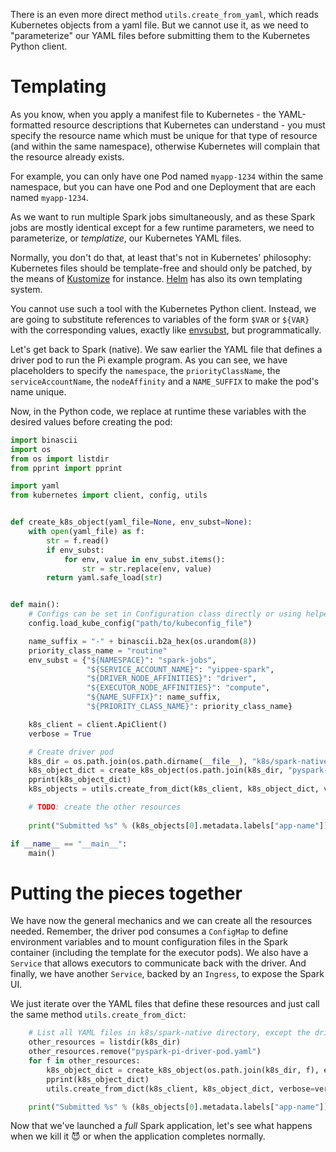 There is an even more direct method `utils.create_from_yaml`, which reads Kubernetes objects from a yaml file.
But we cannot use it, as we need to "parameterize" our YAML files before submitting them to the Kubernetes Python 
client.

# Templating

As you know, when you apply a manifest file to Kubernetes - the YAML-formatted resource descriptions that Kubernetes
 can understand - you must specify the resource name which must be unique for that type of resource (and within the
  same namespace), otherwise Kubernetes will complain that the resource already exists.

For example, you can only have one Pod named `myapp-1234` within the same namespace, but you can have one Pod and one
 Deployment that are each named `myapp-1234`.

As we want to run multiple Spark jobs simultaneously, and as these Spark jobs are mostly identical except for a few
 runtime parameters, we need to parameterize, or _templatize_, our Kubernetes YAML files.
 
Normally, you don't do that, at least that's not in Kubernetes' philosophy: Kubernetes files should be template-free
 and should only be patched, by the means of [Kustomize](https://kubernetes.io/docs/tasks/manage-kubernetes-objects/kustomization/) 
 for instance. [Helm](https://helm.sh/) has also its own templating system.  

You cannot use such a tool with the Kubernetes Python client.
Instead, we are going to substitute references to variables of the form `$VAR` or `${VAR}` with the corresponding
 values, exactly like [envsubst](https://www.gnu.org/software/gettext/manual/html_node/envsubst-Invocation.html), but
  programmatically.

Let's get back to Spark (native). We saw earlier the YAML file that defines a driver pod to run the Pi example 
program. As you can see, we have placeholders to specify the `namespace`, the `priorityClassName`, the 
`serviceAccountName`, the `nodeAffinity` and a `NAME_SUFFIX` to make the pod's name unique.

Now, in the Python code, we replace at runtime these variables with the desired values before creating the pod:

```python
import binascii
import os
from os import listdir
from pprint import pprint

import yaml
from kubernetes import client, config, utils


def create_k8s_object(yaml_file=None, env_subst=None):
    with open(yaml_file) as f:
        str = f.read()
        if env_subst:
            for env, value in env_subst.items():
                str = str.replace(env, value)
        return yaml.safe_load(str)


def main():
    # Configs can be set in Configuration class directly or using helper utility
    config.load_kube_config("path/to/kubeconfig_file")

    name_suffix = "-" + binascii.b2a_hex(os.urandom(8))
    priority_class_name = "routine"
    env_subst = {"${NAMESPACE}": "spark-jobs",
                 "${SERVICE_ACCOUNT_NAME}": "yippee-spark",
                 "${DRIVER_NODE_AFFINITIES}": "driver",
                 "${EXECUTOR_NODE_AFFINITIES}": "compute",
                 "${NAME_SUFFIX}": name_suffix,
                 "${PRIORITY_CLASS_NAME}": priority_class_name}

    k8s_client = client.ApiClient()
    verbose = True

    # Create driver pod
    k8s_dir = os.path.join(os.path.dirname(__file__), "k8s/spark-native")
    k8s_object_dict = create_k8s_object(os.path.join(k8s_dir, "pyspark-pi-driver-pod.yaml"), env_subst)
    pprint(k8s_object_dict)
    k8s_objects = utils.create_from_dict(k8s_client, k8s_object_dict, verbose=verbose)

    # TODO: create the other resources
    
    print("Submitted %s" % (k8s_objects[0].metadata.labels["app-name"]))

if __name__ == "__main__":
    main()
```

# Putting the pieces together

We have now the general mechanics and we can create all the resources needed.
Remember, the driver pod consumes a `ConfigMap` to define environment variables and to mount configuration files 
in the Spark container (including the template for the executor pods). We also have a `Service` that allows 
executors to communicate back with the driver. And finally, we have another `Service`, backed by an `Ingress`, to 
expose the Spark UI.

We just iterate over the YAML files that define these resources and just call the same method `utils.create_from_dict`:

```python
    # List all YAML files in k8s/spark-native directory, except the driver pod definition file
    other_resources = listdir(k8s_dir)
    other_resources.remove("pyspark-pi-driver-pod.yaml")
    for f in other_resources:
        k8s_object_dict = create_k8s_object(os.path.join(k8s_dir, f), env_subst)
        pprint(k8s_object_dict)
        utils.create_from_dict(k8s_client, k8s_object_dict, verbose=verbose)

    print("Submitted %s" % (k8s_objects[0].metadata.labels["app-name"]))
```

Now that we've launched a _full_ Spark application, let's see what happens when we kill it :smiling_imp: or when the 
application 
completes normally.